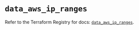 # `data_aws_ip_ranges`

Refer to the Terraform Registry for docs: [`data_aws_ip_ranges`](https://registry.terraform.io/providers/hashicorp/aws/6.7.0/docs/data-sources/ip_ranges).

